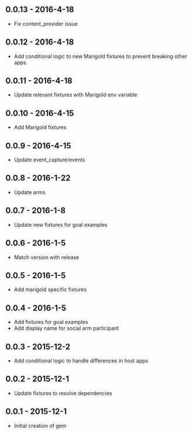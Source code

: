 ## 0.0.13 - 2016-4-18
* Fix content_provider issue

## 0.0.12 - 2016-4-18
* Add conditional logic to new Marigold fixtures to prevent breaking other apps

## 0.0.11 - 2016-4-18
* Update relevant fixtures with Marigold env variable

## 0.0.10 - 2016-4-15
* Add Marigold fixtures

## 0.0.9 - 2016-4-15
* Update event_capture/events

## 0.0.8 - 2016-1-22
* Update arms

## 0.0.7 - 2016-1-8
* Update new fixtures for goal examples

## 0.0.6 - 2016-1-5
* Match version with release

## 0.0.5 - 2016-1-5
* Add marigold specific fixtures

## 0.0.4 - 2016-1-5
* Add fixtures for goal examples
* Add display name for social arm participant

## 0.0.3 - 2015-12-2
* Add conditional logic to handle differences in host apps

## 0.0.2 - 2015-12-1
* Update fixtures to resolve dependencies

## 0.0.1 - 2015-12-1
* Initial creation of gem
